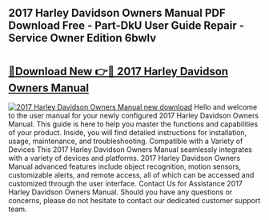 ## 2017 Harley Davidson Owners Manual PDF Download Free - Part-DkU User Guide Repair - Service Owner Edition 6bwlv

# <h2><a href="http://bc23453.oget.top/?id=2017+Harley+Davidson+Owners+Manual">🔗Download New 👉🔴 2017 Harley Davidson Owners Manual</a></h2>

[![2017 Harley Davidson Owners Manual new download](https://i.imgur.com/5g1atiW.png)](http://bc23453.oget.top/?id=2017+Harley+Davidson+Owners+Manual)
Hello and welcome to the user manual for your newly configured 2017 Harley Davidson Owners Manual. This guide is here to help you master the functions and capabilities of your product. Inside, you will find detailed instructions for installation, usage, maintenance, and troubleshooting. Compatible with a Variety of Devices This 2017 Harley Davidson Owners Manual seamlessly integrates with a variety of devices and platforms. 2017 Harley Davidson Owners Manual advanced features include object recognition, motion sensors, customizable alerts, and remote access, all of which can be accessed and customized through the user interface. Contact Us for Assistance 2017 Harley Davidson Owners Manual. Should you have any questions or concerns, please do not hesitate to contact our dedicated customer support team.
